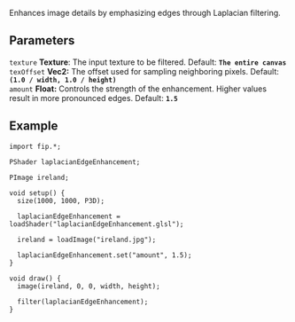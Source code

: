 Enhances image details by emphasizing edges through Laplacian filtering.

## Parameters
`texture` **Texture**: The input texture to be filtered. Default: **`The entire canvas`**
<br>
`texOffset` **Vec2:** The offset used for sampling neighboring pixels. Default: **`(1.0 / width, 1.0 / height)`**
<br>
`amount` **Float:** Controls the strength of the enhancement. Higher values result in more pronounced edges. Default: **`1.5`**

## Example
```processing
import fip.*;

PShader laplacianEdgeEnhancement;

PImage ireland;

void setup() {
  size(1000, 1000, P3D);

  laplacianEdgeEnhancement = loadShader("laplacianEdgeEnhancement.glsl");

  ireland = loadImage("ireland.jpg");

  laplacianEdgeEnhancement.set("amount", 1.5);
}

void draw() {
  image(ireland, 0, 0, width, height);

  filter(laplacianEdgeEnhancement);
}

```